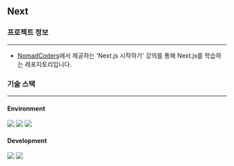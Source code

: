 ## Next

### 프로젝트 정보

---

- [NomadCoders](https://nomadcoders.co)에서 제공하는 'Next.js 시작하기' 강의를 통해 Next.js를 학습하는 레포지토리입니다.

### 기술 스택

---

#### Environment

<img src="https://img.shields.io/badge/Visual Studio Code-4B9AE9?style=for-the-badge&logo=visualstudiocode&logoColor=white"> <img src="https://img.shields.io/badge/Git-F05032?style=for-the-badge&logo=git&logoColor=white"> <img src="https://img.shields.io/badge/GitHub-181717?style=for-the-badge&logo=github&logoColor=white">

#### Development

<img src="https://img.shields.io/badge/React-61DAFB?style=for-the-badge&logo=react&logoColor=black"> <img src="https://img.shields.io/badge/Next.js-000000?style=for-the-badge&logo=next.js&logoColor=white">
